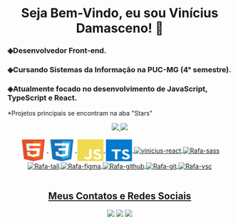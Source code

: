 ### <h1 align="center">Seja Bem-Vindo, eu sou Vinícius Damasceno! 👋</h1>
<h3>◈Desenvolvedor Front-end.</h3>
<h3>◈Cursando Sistemas da Informação na PUC-MG (4° semestre).</h3> 
<h3>◈Atualmente focado no desenvolvimento de JavaScript, TypeScript e React.</h3>
<p>*Projetos principais se encontram na aba "Stars"</p>

<div align="center">
  <a href="https://github.com/viniciusdamascenosouza">
  <img height="150em" src="https://github-readme-stats.vercel.app/api?           username=viniciusdamascenosouza&show_icons=true&theme=dark&include_all_commits=true&count_private=true"/>
  <img height="150em" src="https://github-readme-stats.vercel.app/api/top-langs/?username=viniciusdamascenosouza&layout=compact&langs_count=7&theme=dark"/>
</div>

<div align="center"><br>
  <img align="center" alt="Rafa-HTML" height="50" width="60" src="https://raw.githubusercontent.com/devicons/devicon/master/icons/html5/html5-original.svg">
  <img align="center" alt="Rafa-CSS" height="50" width="60" src="https://raw.githubusercontent.com/devicons/devicon/master/icons/css3/css3-original.svg">
  <img align="center" alt="Rafa-Js" height="50" width="60" src="https://raw.githubusercontent.com/devicons/devicon/master/icons/javascript/javascript-plain.svg">
  <img align="center" alt="Rafa-Ts" height="50" width="60" src="https://raw.githubusercontent.com/devicons/devicon/master/icons/typescript/typescript-plain.svg">
  <img align="center" alt="vinicius-react" height="50" width="60" src="https://cdn.jsdelivr.net/gh/devicons/devicon/icons/react/react-original.svg" />
  <img align="center" alt="Rafa-sass" height="50" width="60" src="https://cdn.jsdelivr.net/gh/devicons/devicon/icons/sass/sass-original.svg" /> 
  <img align="center" alt="Rafa-tail" height="50" width="60" src="https://cdn.jsdelivr.net/gh/devicons/devicon/icons/tailwindcss/tailwindcss-plain.svg" />
  <img align="center" alt="Rafa-figma" height="50" width="60" src="https://cdn.jsdelivr.net/gh/devicons/devicon/icons/figma/figma-original.svg" />   
  <img align="center" alt="Rafa-github" height="50" width="60" src="https://cdn.jsdelivr.net/gh/devicons/devicon/icons/github/github-original.svg" />         
  <img align="center" alt="Rafa-git" height="50" width="60" src="https://cdn.jsdelivr.net/gh/devicons/devicon/icons/git/git-original.svg" />
  <img align="center" alt="Rafa-vsc" height="50" width="60" src="https://cdn.jsdelivr.net/gh/devicons/devicon/icons/vscode/vscode-original-wordmark.svg" /> 
</div>
  <br>
<div align="center">
  <h2>Meus Contatos e Redes Sociais</h2>
 <a href="https://www.instagram.com/viniciusd4masceno/" target="_blank"><img src="https://img.shields.io/badge/Instagram-E4405F?style=for-the-badge&logo=instagram&logoColor=white" target="_blank"></a> 
 <a href = "mailto:viniciusdamascenosouza@gmail.com"><img src="https://img.shields.io/badge/-Gmail-%23333?style=for-the-badge&logo=gmail&logoColor=white" target="_blank"></a>
 <a href="https://www.linkedin.com/in/viniciusd4masceno/" target="_blank"><img src="https://img.shields.io/badge/-LinkedIn-%230077B5?style=for-the-badge&logo=linkedin&logoColor=white" target="_blank"></a>

</div>
